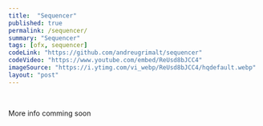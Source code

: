 ```yaml
---
title:  "Sequencer"
published: true
permalink: /sequencer/
summary: "Sequencer"
tags: [ofx, sequencer]
codeLink: "https://github.com/andreugrimalt/sequencer"
codeVideo: "https://www.youtube.com/embed/ReUsd8bJCC4"
imageSource: "https://i.ytimg.com/vi_webp/ReUsd8bJCC4/hqdefault.webp"
layout: "post"
---
```


<br/>
<p>More info comming soon</p>
